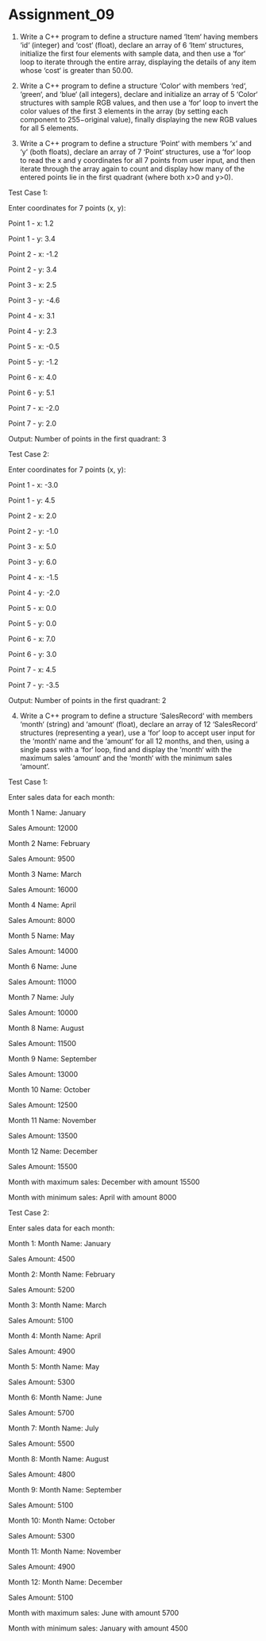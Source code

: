 # Assignment_09
1. Write a C++ program to define a structure named ‘Item‘ having members ‘id‘ (integer) and ‘cost‘ (float), declare an array of 6 ‘Item‘ structures, initialize the first four elements with sample data, and then use a ‘for‘ loop to iterate through the entire array, displaying the details of any item whose ‘cost‘ is greater than 50.00.


2. Write a C++ program to define a structure ‘Color‘ with members ‘red‘, ‘green‘, and ‘blue‘ (all integers), declare and initialize an array of 5 ‘Color‘ structures with sample RGB values, and then use a ‘for‘ loop to invert the color values of the first 3 elements in the array (by setting each component to 255−original value), finally displaying the new RGB values for all 5 elements.

3. Write a C++ program to define a structure ‘Point‘ with members ‘x‘ and ‘y‘ (both floats), declare an array of 7 ‘Point‘ structures, use a ‘for‘ loop to read the x and y coordinates for all 7 points from user input, and then iterate through the array again to count and display how many of the entered points lie in the first quadrant (where both x>0 and y>0).
   
Test Case 1: 

Enter coordinates for 7 points (x, y):

Point 1 - x: 1.2 

Point 1 - y: 3.4

Point 2 - x: -1.2 

Point 2 - y: 3.4 

Point 3 - x: 2.5 

Point 3 - y: -4.6 

Point 4 - x: 3.1 

Point 4 - y: 2.3 

Point 5 - x: -0.5 

Point 5 - y: -1.2 

Point 6 - x: 4.0 

Point 6 - y: 5.1 

Point 7 - x: -2.0 

Point 7 - y: 2.0

Output: Number of points in the first quadrant: 3

Test Case 2: 

Enter coordinates for 7 points (x, y): 

Point 1 - x: -3.0 

Point 1 - y: 4.5 

Point 2 - x: 2.0

Point 2 - y: -1.0

Point 3 - x: 5.0

Point 3 - y: 6.0 

Point 4 - x: -1.5 

Point 4 - y: -2.0 

Point 5 - x: 0.0 

Point 5 - y: 0.0 

Point 6 - x: 7.0

Point 6 - y: 3.0

Point 7 - x: 4.5

Point 7 - y: -3.5

Output: Number of points in the first quadrant: 2

4. Write a C++ program to define a structure ‘SalesRecord‘ with members ‘month‘ (string) and ‘amount‘ (float), declare an array of 12 ‘SalesRecord‘ structures (representing a year), use a ‘for‘ loop to accept user input for the ‘month‘ name and the ‘amount‘ for all 12 months, and then, using a single pass with a ‘for‘ loop, find and display the ‘month‘ with the maximum sales ‘amount‘ and the ‘month‘ with the minimum sales ‘amount‘.

Test Case 1: 

Enter sales data for each month: 

Month 1 Name: January 

Sales Amount: 12000 

Month 2 Name: February 

Sales Amount: 9500 

Month 3 Name: March 

Sales Amount: 16000 

Month 4 Name: April 

Sales Amount: 8000

Month 5 Name: May 

Sales Amount: 14000 

Month 6 Name: June 

Sales Amount: 11000 

Month 7 Name: July 

Sales Amount: 10000 

Month 8 Name: August 

Sales Amount: 11500 

Month 9 Name: September 

Sales Amount: 13000 

Month 10 Name: October 

Sales Amount: 12500 

Month 11 Name: November 

Sales Amount: 13500 

Month 12 Name: December 

Sales Amount: 15500

Month with maximum sales: December with amount 15500 

Month with minimum sales: April with amount 8000

Test Case 2: 

Enter sales data for each month: 

Month 1: Month Name: January 

Sales Amount: 4500 

Month 2: Month Name: February

Sales Amount: 5200

Month 3: Month Name: March

Sales Amount: 5100 

Month 4: Month Name: April

Sales Amount: 4900 

Month 5: Month Name: May

Sales Amount: 5300

Month 6: Month Name: June

Sales Amount: 5700 

Month 7: Month Name: July

Sales Amount: 5500 

Month 8: Month Name: August

Sales Amount: 4800 

Month 9: Month Name: September

Sales Amount: 5100

Month 10: Month Name: October

Sales Amount: 5300

Month 11: Month Name: November

Sales Amount: 4900 

Month 12: Month Name: December

Sales Amount: 5100

Month with maximum sales: June with amount 5700 

Month with minimum sales: January with amount 4500
